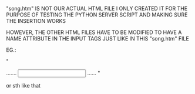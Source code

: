 
"song.htm" IS NOT OUR ACTUAL HTML FILE
I ONLY CREATED IT FOR THE PURPOSE OF TESTING THE PYTHON SERVER SCRIPT
AND MAKING SURE THE INSERTION WORKS

HOWEVER, THE OTHER HTML FILES HAVE TO BE MODIFIED TO HAVE A NAME ATTRIBUTE IN THE INPUT TAGS JUST LIKE IN THIS "song.htm" FILE

EG.:
 
 " 
 <form>
   .......
  <input ...... name="year" ......>
   ...... "
    
   or sth like that
